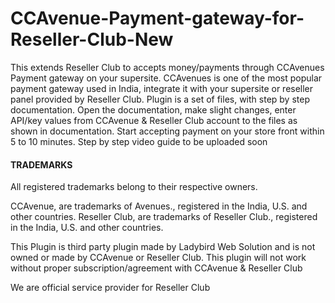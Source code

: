 # CCAvenue-Payment-gateway-for-Reseller-Club-New
This extends Reseller Club to accepts money/payments through CCAvenues Payment gateway on your supersite. CCAvenues is one of the most popular payment gateway used in India, integrate it with your supersite or reseller panel provided by Reseller Club. Plugin is a set of files, with step by step documentation. Open the documentation, make slight changes, enter API/key values from CCAvenue &amp; Reseller Club account to the files as shown in documentation. Start accepting payment on your store front within 5 to 10 minutes. Step by step video guide to be uploaded soon

<h4>TRADEMARKS</h4>

All registered trademarks belong to their respective owners.

CCAvenue, are trademarks of Avenues., registered in the India, U.S. and other countries. 
Reseller Club, are trademarks of Reseller Club., registered in the India, U.S. and other countries.

This Plugin is third party plugin made by Ladybird Web Solution and is not owned or made by CCAvenue or Reseller Club. This plugin will not work without proper subscription/agreement with CCAvenue & Reseller Club

We are official service provider for Reseller Club 
